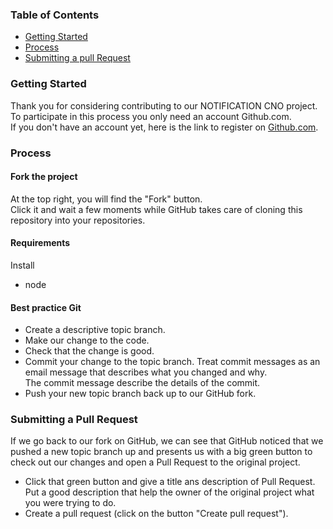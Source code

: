 
### Table of Contents
* [Getting Started](#Getting)
* [Process](#Process)
* [Submitting a pull Request](#Submitting)

### Getting Started
Thank you for considering contributing to our NOTIFICATION CNO project.  
To participate in this process you only need an account Github.com.  
If you don't have an account yet, here is the link to register on [Github.com](https://github.com/).

### Process
#### Fork the project  
At the top right, you will find the "Fork" button.  
Click it and wait a few moments while GitHub takes care of cloning this repository into your repositories.
#### Requirements
Install
- node 

#### Best practice Git
- Create a descriptive topic branch.
- Make our change to the code.
- Check that the change is good.
- Commit your change to the topic branch.
    Treat commit messages as an email message that describes what you changed and why.  
    The commit message describe the details of the commit.  
- Push your new topic branch back up to our GitHub fork.

### Submitting a Pull Request
If we go back to our fork on GitHub, we can see that GitHub noticed that we pushed a new topic branch up and presents us with a big green button to check out our changes and open a Pull Request to the original project.  
- Click that green button and give a title ans description of Pull Request.  
    Put a good description that help the owner of the original project what you were trying to do.  
- Create a pull request (click on the button "Create pull request").



